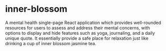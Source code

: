 # inner-blossom
A mental health single-page React application which provides well-rounded resources for users to assess and address their mental concerns, with options to display and hide features such as yoga, journaling, and a daily unique quote. It essentially provide a safe place for relaxation just like drinking a cup of inner blossom jasmine tea.
